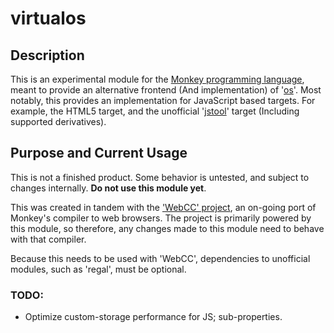 # virtualos

## Description
This is an experimental module for the [Monkey programming language](https://github.com/blitz-research/monkey), meant to provide an alternative frontend (And implementation) of '[os](https://github.com/blitz-research/monkey/tree/develop/modules/os)'. Most notably, this provides an implementation for JavaScript based targets. For example, the HTML5 target, and the unofficial '[jstool](https://github.com/Regal-Internet-Brothers/jstool-target-monkey)' target (Including supported derivatives).

## Purpose and Current Usage
This is not a finished product. Some behavior is untested, and subject to changes internally. **Do not use this module yet**.

This was created in tandem with the ['WebCC' project](http://regal-internet-brothers.github.io/webcc), an on-going port of Monkey's compiler to web browsers. The project is primarily powered by this module, so therefore, any changes made to this module need to behave with that compiler.

Because this needs to be used with 'WebCC', dependencies to unofficial modules, such as 'regal', must be optional.

### TODO:
* Optimize custom-storage performance for JS; sub-properties.
